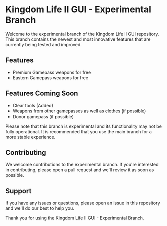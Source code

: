 # Kingdom Life II GUI - Experimental Branch

Welcome to the experimental branch of the Kingdom Life II GUI repository. This branch contains the newest and most innovative features that are currently being tested and improved.

## Features
- Premium Gamepass weapons for free
- Eastern Gamepass weapons for free

## Features Coming Soon
- Clear tools (Added)
- Weapons from other gamepasses as well as clothes (if possible)
- Donor gamepass (if possible)

Please note that this branch is experimental and its functionality may not be fully operational. It is recommended that you use the main branch for a more stable experience.

## Contributing
We welcome contributions to the experimental branch. If you're interested in contributing, please open a pull request and we'll review it as soon as possible.

## Support
If you have any issues or questions, please open an issue in this repository and we'll do our best to help you.

Thank you for using the Kingdom Life II GUI - Experimental Branch.
